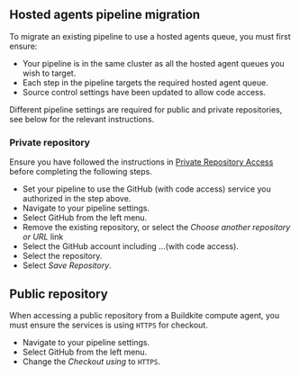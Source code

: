 ## Hosted agents pipeline migration

To migrate an existing pipeline to use a hosted agents queue, you must first ensure:

- Your pipeline is in the same cluster as all the hosted agent queues you wish to target.
- Each step in the pipeline targets the required hosted agent queue.
- Source control settings have been updated to allow code access.

Different pipeline settings are required for public and private repositories, see below for the relevant instructions.

### Private repository

Ensure you have followed the instructions in [Private Repository Access](/docs/buildkite-compute/source-control#compute-code-access-private-repositories) before completing the following steps.

- Set your pipeline to use the GitHub (with code access) service you authorized in the step above.
- Navigate to your pipeline settings.
- Select GitHub from the left menu.  
- Remove the existing repository, or select the _Choose another repository or URL_ link
- Select the GitHub account including ...(with code access).
- Select the repository.
- Select _Save Repository_.

## Public repository

When accessing a public repository from a Buildkite compute agent, you must ensure the services is using `HTTPS` for checkout.

- Navigate to your pipeline settings.
- Select GitHub from the left menu.  
- Change the _Checkout using_ to `HTTPS`.
